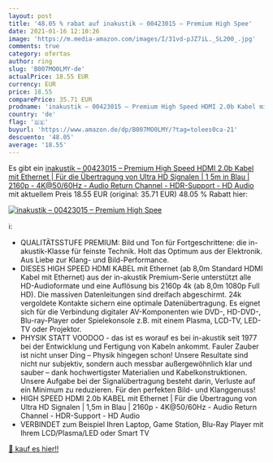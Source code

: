 ```yaml
---
layout: post
title: '48.05 % rabat auf inakustik – 00423015 – Premium High Spee'
date: 2021-01-16 12:10:26
image: 'https://m.media-amazon.com/images/I/31vd-pJZ7iL._SL200_.jpg'
comments: true
category: ofertas
author: ring
slug: 'B007MO0LMY-de'
actualPrice: 18.55 EUR
currency: EUR
price: 18.55
comparePrice: 35.71 EUR
prodname: 'inakustik – 00423015 – Premium High Speed HDMI 2.0b Kabel mit Ethernet | Für die Übertragung von Ultra HD Signalen | 1 5m in Blau | 2160p - 4K@50/60Hz - Audio Return Channel - HDR-Support - HD Audio'
country: 'de'
flag: '🇩🇪'
buyurl: 'https://www.amazon.de/dp/B007MO0LMY/?tag=tolees0ca-21'
descuento: '48.05'
average: '18.55'
---
```


Es gibt ein [inakustik – 00423015 – Premium High Speed HDMI 2.0b Kabel mit Ethernet | Für die Übertragung von Ultra HD Signalen | 1 5m in Blau | 2160p - 4K@50/60Hz - Audio Return Channel - HDR-Support - HD Audio](https://www.amazon.de/dp/B007MO0LMY/?tag=tolees0ca-21) mit aktuellem Preis 18.55 EUR (original: 35.71 EUR) 48.05 % Rabatt hier:

[![inakustik – 00423015 – Premium High Spee](https://m.media-amazon.com/images/I/31vd-pJZ7iL._SL200_.jpg)](https://www.amazon.de/dp/B007MO0LMY/?tag=tolees0ca-21)

ℹ️:

- QUALITÄTSSTUFE PREMIUM: Bild und Ton für Fortgeschrittene: die in-akustik-Klasse für feinste Technik. Holt das Optimum aus der Elektronik. Aus Liebe zur Klang- und Bild-Performance.
- DIESES HIGH SPEED HDMI KABEL mit Ethernet (ab 8,0m Standard HDMI Kabel mit Ethernet) aus der in-akustik Premium-Serie unterstützt alle HD-Audioformate und eine Auflösung bis 2160p 4k (ab 8,0m 1080p Full HD). Die massiven Datenleitungen sind dreifach abgeschirmt. 24k vergoldete Kontakte sichern eine optimale Datenübertragung. Es eignet sich für die Verbindung digitaler AV-Komponenten wie DVD-, HD-DVD-, Blu-ray-Player oder Spielekonsole z.B. mit einem Plasma, LCD-TV, LED-TV oder Projektor.
- PHYSIK STATT VOODOO - das ist es worauf es bei in-akustik seit 1977 bei der Entwicklung und Fertigung von Kabeln ankommt. Fauler Zauber ist nicht unser Ding – Physik hingegen schon! Unsere Resultate sind nicht nur subjektiv, sondern auch messbar außergewöhnlich klar und sauber – dank hochwertigster Materialien und Kabelkonstruktionen. Unsere Aufgabe bei der Signalübertragung besteht darin, Verluste auf ein Minimum zu reduzieren. Für den perfekten Bild- und Klanggenuss!
- HIGH SPEED HDMI 2.0b KABEL mit Ethernet | Für die Übertragung von Ultra HD Signalen | 1,5m in Blau | 2160p - 4K@50/60Hz - Audio Return Channel - HDR-Support - HD Audio
- VERBINDET zum Beispiel Ihren Laptop, Game Station, Blu-Ray Player mit Ihrem LCD/Plasma/LED oder Smart TV

[🛒 kauf es hier!!](https://www.amazon.de/dp/B007MO0LMY/?tag=tolees0ca-21)
